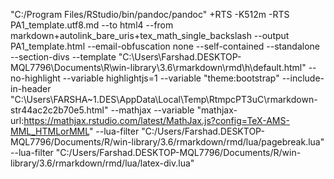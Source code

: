 "C:/Program Files/RStudio/bin/pandoc/pandoc" +RTS -K512m -RTS PA1_template.utf8.md --to html4 --from markdown+autolink_bare_uris+tex_math_single_backslash --output PA1_template.html --email-obfuscation none --self-contained --standalone --section-divs --template "C:\Users\Farshad.DESKTOP-MQL7796\Documents\R\win-library\3.6\rmarkdown\rmd\h\default.html" --no-highlight --variable highlightjs=1 --variable "theme:bootstrap" --include-in-header "C:\Users\FARSHA~1.DES\AppData\Local\Temp\RtmpcPT3uC\rmarkdown-str44ac2c2b70e5.html" --mathjax --variable "mathjax-url:https://mathjax.rstudio.com/latest/MathJax.js?config=TeX-AMS-MML_HTMLorMML" --lua-filter "C:/Users/Farshad.DESKTOP-MQL7796/Documents/R/win-library/3.6/rmarkdown/rmd/lua/pagebreak.lua" --lua-filter "C:/Users/Farshad.DESKTOP-MQL7796/Documents/R/win-library/3.6/rmarkdown/rmd/lua/latex-div.lua" 